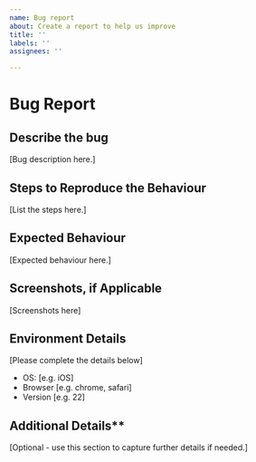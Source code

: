 ```yaml
---
name: Bug report
about: Create a report to help us improve
title: ''
labels: ''
assignees: ''

---
```


# Bug Report

## Describe the bug

[Bug description here.]

## Steps to Reproduce the Behaviour

[List the steps here.]

## Expected Behaviour

[Expected behaviour here.]

## Screenshots, if Applicable

[Screenshots here]

## Environment Details

[Please complete the details below]

* OS: [e.g. iOS]
* Browser [e.g. chrome, safari]
* Version [e.g. 22]

## Additional Details**

[Optional - use this section to capture further details if needed.]
